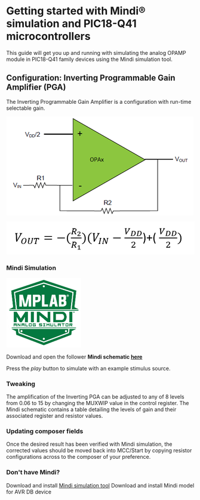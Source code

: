 # Getting started with Mindi® simulation and PIC18-Q41 microcontrollers
This guide will get you up and running with simulating the analog OPAMP module in PIC18-Q41 family devices using the Mindi simulation tool.
## Configuration: Inverting Programmable Gain Amplifier (PGA)
The Inverting Programmable Gain Amplifier is a configuration with run-time selectable gain.

![Inverting PGA](images/configuration.png)

![Non-Inverting PGA Equation](images/inverting-gain.PNG)

### Mindi Simulation
![Mindi](images/mplab-mindi-analog-simulator.png)

Download and open the follower **Mindi schematic [here](schematics/Inverting_PGA.wxsch)**

Press the _play_ button to simulate with an example stimulus source.

### Tweaking
The amplification of the Inverting PGA can be adjusted to any of 8 levels from 0.06 to 15 by changing the MUXWIP value in the control register. The Mindi schematic contains a table detailing the levels of gain and their associated register and resistor values.

### Updating composer fields
Once the desired result has been verified with Mindi simulation, the corrected values should be moved back into MCC/Start by copying resistor configurations across to the composer of your preference.

### Don't have Mindi?
Download and install [Mindi simulation tool](https://www.microchip.com/mplab/mplab-mindi)
Download and install Mindi model for AVR DB device
